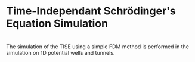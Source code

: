 # Time-Independant Schr&#246;dinger's Equation Simulation
<br>
The simulation of the TISE using a simple FDM method is performed in the simulation on 1D potential wells and tunnels.<br>
